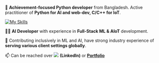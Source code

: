 👋 **Achievement-focused Python developer** from Bangladesh. Active practitioner of **Python for AI and web-dev, C/C++ for IoT**.

[![My Skills](https://skillicons.dev/icons?i=python,fullstack,ai,c,cpp,javascript,aws&theme=light)](https://skillicons.dev)

👨‍💻 **AI Developer** with experience in **Full-Stack ML & AIoT** development.



👀 Contributing inclusively in ML and AI, have strong industry experience of **serving various client settings globally**.



📫 Can be reached over [![](https://skillicons.dev/icons?i=linkedin&theme=light)](https://linkedin.com/in/navidbinahmed) **(LinkedIn)** or [**Portfolio**](https://navidbinahmed.com)
